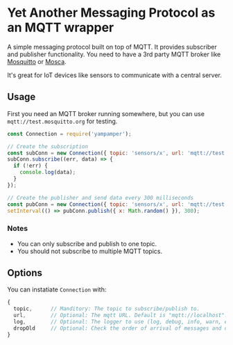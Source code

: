 # **Y**et **A**nother **M**essaging **P**rotocol **a**s an **M**QTT wrap**per**

A simple messaging protocol built on top of MQTT. It provides subscriber and publisher functionality. You need to have a 3rd party MQTT broker like [Mosquitto](http://mosquitto.org/) or [Mosca](http://www.mosca.io/).

It's great for IoT devices like sensors to communicate with a central server.

## Usage

First you need an MQTT broker running somewhere, but you can use `mqtt://test.mosquitto.org` for testing.

```JavaScript
const Connection = require('yampamper');

// Create the subscription
const subConn = new Connection({ topic: 'sensors/x', url: 'mqtt://test.mosquitto.org', dropOld: true });
subConn.subscribe((err, data) => {
  if (!err) {
    console.log(data);
  }
});

// Create the publisher and send data every 300 milliseconds
const pubConn = new Connection({ topic: 'sensors/x', url: 'mqtt://test.mosquitto.org' });
setInterval(() => pubConn.publish({ x: Math.random() }), 300);
```

### Notes

- You can only subscribe and publish to one topic.
- You should not subscribe to multiple MQTT topics.

## Options

You can instatiate `Connection` with:

```JavaScript
{
  topic,      // Manditory: The topic to subscribe/publish to.
  url,        // Optional: The mqtt URL. Default is "mqtt://localhost".
  log,        // Optional: The logger to use (log, debug, info, warn, error).  Default is `console`.
  dropOld     // Optional: Check the order of arrival of messages and drop the old messages.
}
```
